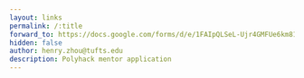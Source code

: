 ```yaml
---
layout: links
permalink: /:title
forward_to: https://docs.google.com/forms/d/e/1FAIpQLSeL-Ujr4GMFUe6km81A0SHIFTgZboguwBIf7B9G6Tpr6zXQ0A/viewform
hidden: false
author: henry.zhou@tufts.edu
description: Polyhack mentor application
---
```

